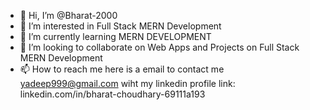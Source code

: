 - 👋 Hi, I’m @Bharat-2000
- 👀 I’m interested in Full Stack MERN Development
- 🌱 I’m currently learning MERN DEVELOPMENT
- 💞️ I’m looking to collaborate on Web Apps and Projects on Full Stack MERN Development
- 📫 How to reach me here is a email to contact me yadeep999@gmail.com wiht my linkedin profile link: linkedin.com/in/bharat-choudhary-69111a193

<!---
Bharat-2000/Bharat-2000 is a ✨ special ✨ repository because its `README.md` (this file) appears on your GitHub profile.
You can click the Preview link to take a look at your changes.
--->
